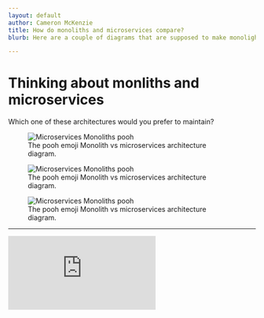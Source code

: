 ```yaml
---
layout: default
author: Cameron McKenzie
title: How do monoliths and microservices compare?
blurb: Here are a couple of diagrams that are supposed to make monolights look bad. I think they do the opposite.

---
```

# Thinking about monliths and microservices

Which one of these architectures would you prefer to maintain?

<figure class="figure">
  <img src='/assets/monolith01.jpg' alt="Microservices Monoliths pooh" class="img-fluid mx-auto d-block img-thumbnail rounded " >
  <figcaption class="figure-caption">The pooh emoji Monolith vs microservices architecture diagram.</figcaption>
</figure>

<figure class="figure">
  <img src='/assets/monolith02.jpg' alt="Microservices Monoliths pooh" class="img-fluid mx-auto d-block img-thumbnail rounded " >
  <figcaption class="figure-caption">The pooh emoji Monolith vs microservices architecture diagram.</figcaption>
</figure>

<figure class="figure">
  <img src='/assets/monolith03.jpg' alt="Microservices Monoliths pooh" class="img-fluid mx-auto d-block img-thumbnail rounded " >
  <figcaption class="figure-caption">The pooh emoji Monolith vs microservices architecture diagram.</figcaption>
</figure>



<hr/>

<iframe  src="https://www.youtube.com/embed/3yBIRmUJhio" frameborder="0" allow="accelerometer; autoplay; clipboard-write; encrypted-media; gyroscope; picture-in-picture" allowfullscreen></iframe> 
